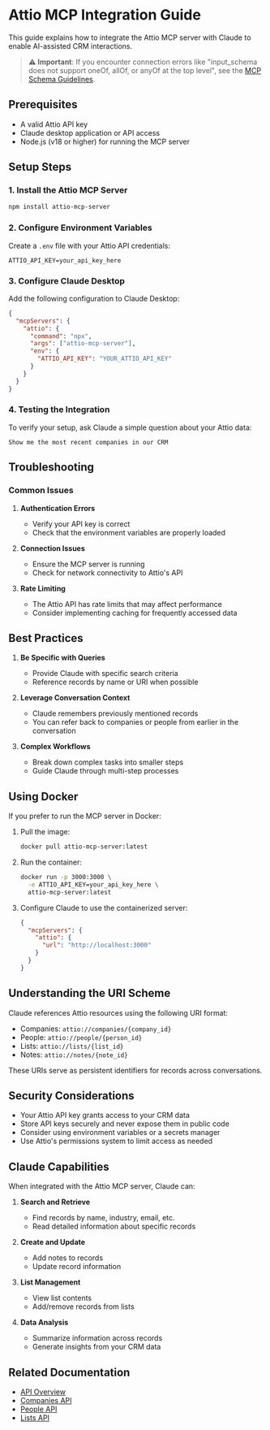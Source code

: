 # Attio MCP Integration Guide

This guide explains how to integrate the Attio MCP server with Claude to enable AI-assisted CRM interactions.

> **⚠️ Important**: If you encounter connection errors like "input_schema does not support oneOf, allOf, or anyOf at the top level", see the [MCP Schema Guidelines](../mcp-schema-guidelines.md).

## Prerequisites

- A valid Attio API key
- Claude desktop application or API access
- Node.js (v18 or higher) for running the MCP server

## Setup Steps

### 1. Install the Attio MCP Server

```sh
npm install attio-mcp-server
```

### 2. Configure Environment Variables

Create a `.env` file with your Attio API credentials:

```
ATTIO_API_KEY=your_api_key_here
```

### 3. Configure Claude Desktop

Add the following configuration to Claude Desktop:

```json
{
  "mcpServers": {
    "attio": {
      "command": "npx",
      "args": ["attio-mcp-server"],
      "env": {
        "ATTIO_API_KEY": "YOUR_ATTIO_API_KEY"
      }
    }
  }
}
```

### 4. Testing the Integration

To verify your setup, ask Claude a simple question about your Attio data:

```
Show me the most recent companies in our CRM
```

## Troubleshooting

### Common Issues

1. **Authentication Errors**
   - Verify your API key is correct
   - Check that the environment variables are properly loaded

2. **Connection Issues**
   - Ensure the MCP server is running
   - Check for network connectivity to Attio's API

3. **Rate Limiting**
   - The Attio API has rate limits that may affect performance
   - Consider implementing caching for frequently accessed data

## Best Practices

1. **Be Specific with Queries**
   - Provide Claude with specific search criteria
   - Reference records by name or URI when possible

2. **Leverage Conversation Context**
   - Claude remembers previously mentioned records
   - You can refer back to companies or people from earlier in the conversation

3. **Complex Workflows**
   - Break down complex tasks into smaller steps
   - Guide Claude through multi-step processes

## Using Docker

If you prefer to run the MCP server in Docker:

1. Pull the image:
   ```sh
   docker pull attio-mcp-server:latest
   ```

2. Run the container:
   ```sh
   docker run -p 3000:3000 \
     -e ATTIO_API_KEY=your_api_key_here \
     attio-mcp-server:latest
   ```

3. Configure Claude to use the containerized server:
   ```json
   {
     "mcpServers": {
       "attio": {
         "url": "http://localhost:3000"
       }
     }
   }
   ```

## Understanding the URI Scheme

Claude references Attio resources using the following URI format:

- Companies: `attio://companies/{company_id}`
- People: `attio://people/{person_id}`
- Lists: `attio://lists/{list_id}`
- Notes: `attio://notes/{note_id}`

These URIs serve as persistent identifiers for records across conversations.

## Security Considerations

- Your Attio API key grants access to your CRM data
- Store API keys securely and never expose them in public code
- Consider using environment variables or a secrets manager
- Use Attio's permissions system to limit access as needed

## Claude Capabilities

When integrated with the Attio MCP server, Claude can:

1. **Search and Retrieve**
   - Find records by name, industry, email, etc.
   - Read detailed information about specific records

2. **Create and Update**
   - Add notes to records
   - Update record information

3. **List Management**
   - View list contents
   - Add/remove records from lists

4. **Data Analysis**
   - Summarize information across records
   - Generate insights from your CRM data

## Related Documentation

- [API Overview](./api-overview.md)
- [Companies API](./companies-api.md)
- [People API](./people-api.md)
- [Lists API](./lists-api.md)